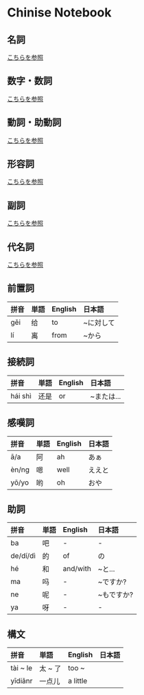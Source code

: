 # Chinise Notebook

## 名詞

[こちらを参照](名詞.md)

## 数字・数詞

[こちらを参照](数字・数詞.md)

## 動詞・助動詞

[こちらを参照](動詞・助動詞.md)

## 形容詞

[こちらを参照](形容詞.md)

## 副詞

[こちらを参照](副詞.md)

## 代名詞

[こちらを参照](代名詞.md)

## 前置詞

|拼音|単語|English|日本語|
|:--|:--|:--|:--|
|gěi|给|to|~に対して|
|lí|离|from|~から|

## 接続詞

|拼音|単語|English|日本語|
|:--|:--|:--|:--|
|hái shì|还是|or|~または...|

## 感嘆詞

|拼音|単語|English|日本語|
|:--|:--|:--|:--|
|ā/a|阿|ah|あぁ|
|èn/ng|嗯|well|ええと|
|yō/yo|哟|oh|おや|

## 助詞

|拼音|単語|English|日本語|
|:--|:--|:--|:--|
|ba|吧|-|-|
|de/dí/dì|的|of|の|
|hé|和|and/with|~と...|
|ma|吗|-|~ですか?|
|ne|呢|-|~もですか?|
|ya|呀|-|-|

## 構文

|拼音|単語|English|日本語|
|:--|:--|:--|:--|
|tài ~ le|太 ~ 了|too ~||
|yīdiǎnr|一点儿|a little||
